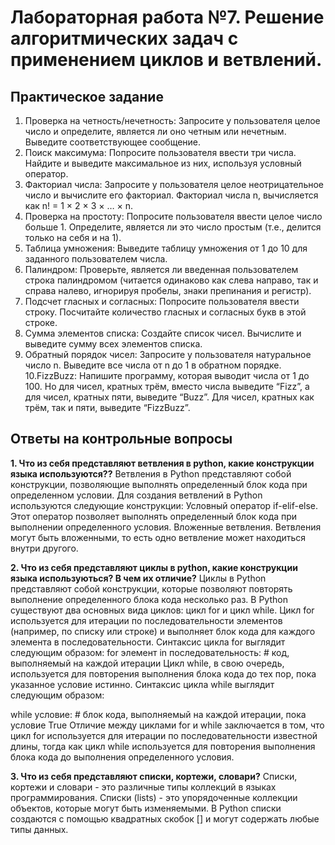 # Лабораторная работа №7. Решение алгоритмических задач с применением циклов и ветвлений.

## Практическое задание
1. Проверка на четность/нечетность: Запросите у пользователя целое число и определите, является ли оно четным или нечетным. Выведите соответствующее сообщение.
2. Поиск максимума: Попросите пользователя ввести три числа. Найдите и выведите максимальное из них, используя условный оператор.
3. Факториал числа: Запросите у пользователя целое неотрицательное число и вычислите его факториал. Факториал числа n, вычисляется как n! = 1 × 2 × 3 × … × n.
4. Проверка на простоту: Попросите пользователя ввести целое число больше 1. Определите, является ли это число простым (т.е., делится только на себя и на 1).
5. Таблица умножения: Выведите таблицу умножения от 1 до 10 для заданного пользователем числа.
6. Палиндром: Проверьте, является ли введенная пользователем строка палиндромом (читается одинаково как слева направо, так и справа налево, игнорируя пробелы, знаки препинания и регистр).
7. Подсчет гласных и согласных: Попросите пользователя ввести строку. Посчитайте количество гласных и согласных букв в этой строке.
8. Сумма элементов списка: Создайте список чисел. Вычислите и выведите сумму всех элементов списка.
9. Обратный порядок чисел: Запросите у пользователя натуральное число n. Выведите все числа от n до 1 в обратном порядке.
10.FizzBuzz: Напишите программу, которая выводит числа от 1 до 100. Но для чисел, кратных трём, вместо числа выведите “Fizz”, а для чисел, кратных пяти, выведите “Buzz”. Для чисел, кратных как трём, так и пяти, выведите “FizzBuzz”.

## Ответы на контрольные вопросы
**1. Что из себя представляют ветвления в python, какие конструкции языка используются??**
Ветвления в Python представляют собой конструкции, позволяющие выполнять определенный блок кода при определенном условии. Для создания ветвлений в Python используются следующие конструкции:
Условный оператор if-elif-else. Этот оператор позволяет выполнять определенный блок кода при выполнении определенного условия.
Вложенные ветвления. Ветвления могут быть вложенными, то есть одно ветвление может находиться внутри другого.

**2. Что из себя представляют циклы в python, какие конструкции языка используються? В чем их отличие?**
Циклы в Python представляют собой конструкции, которые позволяют повторять выполнение определенного блока кода несколько раз. В Python существуют два основных вида циклов: цикл for и цикл while.
Цикл for используется для итерации по последовательности элементов (например, по списку или строке) и выполняет блок кода для каждого элемента в последовательности. Синтаксис цикла for выглядит следующим образом:
for элемент in последовательность:
    # код, выполняемый на каждой итерации
Цикл while, в свою очередь, используется для повторения выполнения блока кода до тех пор, пока указанное условие истинно. Синтаксис цикла while выглядит следующим образом:

while условие:
    # блок кода, выполняемый на каждой итерации, пока условие True
Отличие между циклами for и while заключается в том, что цикл for используется для итерации по последовательности известной длины, тогда как цикл while используется для повторения выполнения блока кода до выполнения определенного условия.

**3. Что из себя представляют списки, кортежи, словари?**
Списки, кортежи и словари - это различные типы коллекций в языках программирования.
Списки (lists) - это упорядоченные коллекции объектов, которые могут быть изменяемыми. В Python списки создаются с помощью квадратных скобок [] и могут содержать любые типы данных.
